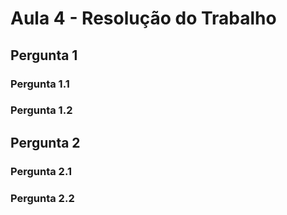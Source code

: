 # Aula 4 - Resolução do Trabalho

## Pergunta 1

### Pergunta 1.1

### Pergunta 1.2

## Pergunta 2

### Pergunta 2.1

### Pergunta 2.2